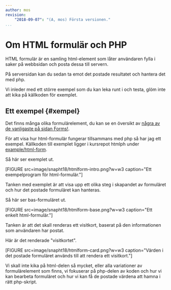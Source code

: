 ```yaml
---
author: mos
revision:
    "2018-09-07": "(A, mos) Första versionen."
...
```

Om HTML formulär och PHP
=======================

HTML formulär är en samling html-element som låter användaren fylla i saker på webbsidan och posta dessa till servern.

På serversidan kan du sedan ta emot det postade resultatet och hantera det med php.

Vi inleder med ett större exempel som du kan leka runt i och testa, glöm inte att kika på källkoden för exemplet.



Ett exempel {#xempel}
------------------------

Det finns många olika formulärelement, du kan se en översikt av [några av de vanligaste på sidan Forms!](forms).

För att visa hur html-formulär fungerar tillsammans med php så har jag ett exempel. Källkoden till exemplet ligger i kursrepot htmlph under [example/html-form](https://github.com/dbwebb-se/htmlphp/tree/master/example/html-form).

Så här ser exemplet ut.

[FIGURE src=image/snapht18/htmlform-intro.png?w=w3 caption="Ett exempelprogram för html-formulär."]

Tanken med exemplet är att visa upp ett olika steg i skapandet av formuläret och hur det postade formuläret kan hanteras.

Så här ser bas-formuläret ut.

[FIGURE src=image/snapht18/htmlform-base.png?w=w3 caption="Ett enkelt html-formulär."]

Tanken är att det skall renderas ett visitkort, baserat på den informationen som användaren har postat.

Här är det renderade "visitkortet".

[FIGURE src=image/snapht18/htmlform-card.png?w=w3 caption="Värden i det postade formuläret används till att rendera ett visitkort."]

Vi skall inte kika på html-delen så mycket, eller alla variationer av formulärelement som finns, vi fokuserar på php-delen av koden och hur vi kan bearbeta formuläret och hur vi kan få de postade värdena att hamna i rätt php-skript.
